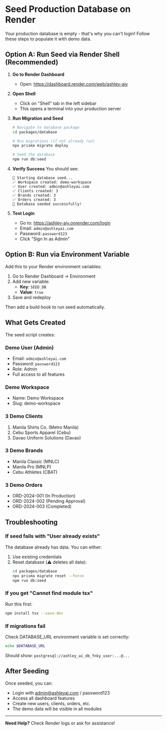 # Seed Production Database on Render

Your production database is empty - that's why you can't login! Follow these steps to populate it with demo data.

## Option A: Run Seed via Render Shell (Recommended)

1. **Go to Render Dashboard**
   - Open: https://dashboard.render.com/web/ashley-aiy

2. **Open Shell**
   - Click on "Shell" tab in the left sidebar
   - This opens a terminal into your production server

3. **Run Migration and Seed**

   ```bash
   # Navigate to database package
   cd packages/database

   # Run migrations (if not already run)
   npx prisma migrate deploy

   # Seed the database
   npm run db:seed
   ```

4. **Verify Success**
   You should see:

   ```
   🌱 Starting database seed...
   ✅ Workspace created: demo-workspace
   ✅ User created: admin@ashleyai.com
   ✅ Clients created: 3
   ✅ Brands created: 3
   ✅ Orders created: 3
   🎉 Database seeded successfully!
   ```

5. **Test Login**
   - Go to: https://ashley-aiy.onrender.com/login
   - Email: `admin@ashleyai.com`
   - Password: `password123`
   - Click "Sign In as Admin"

## Option B: Run via Environment Variable

Add this to your Render environment variables:

1. Go to Render Dashboard → Environment
2. Add new variable:
   - **Key**: `SEED_DB`
   - **Value**: `true`
3. Save and redeploy

Then add a build hook to run seed automatically.

## What Gets Created

The seed script creates:

### Demo User (Admin)

- Email: `admin@ashleyai.com`
- Password: `password123`
- Role: Admin
- Full access to all features

### Demo Workspace

- Name: Demo Workspace
- Slug: demo-workspace

### 3 Demo Clients

1. Manila Shirts Co. (Metro Manila)
2. Cebu Sports Apparel (Cebu)
3. Davao Uniform Solutions (Davao)

### 3 Demo Brands

- Manila Classic (MNLC)
- Manila Pro (MNLP)
- Cebu Athletes (CBAT)

### 3 Demo Orders

- ORD-2024-001 (In Production)
- ORD-2024-002 (Pending Approval)
- ORD-2024-003 (Completed)

## Troubleshooting

### If seed fails with "User already exists"

The database already has data. You can either:

1. Use existing credentials
2. Reset database (⚠️ deletes all data):
   ```bash
   cd packages/database
   npx prisma migrate reset --force
   npm run db:seed
   ```

### If you get "Cannot find module tsx"

Run this first:

```bash
npm install tsx --save-dev
```

### If migrations fail

Check DATABASE_URL environment variable is set correctly:

```bash
echo $DATABASE_URL
```

Should show: `postgresql://ashley_ai_db_fnky_user:...@...`

## After Seeding

Once seeded, you can:

- Login with admin@ashleyai.com / password123
- Access all dashboard features
- Create new users, clients, orders, etc.
- The demo data will be visible in all modules

---

**Need Help?** Check Render logs or ask for assistance!
